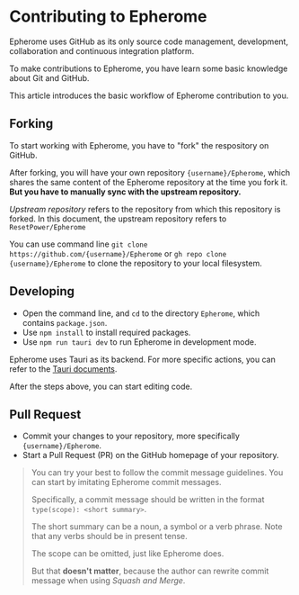 # Contributing to Epherome

Epherome uses GitHub as its only source code management, development, collaboration and continuous integration platform.

To make contributions to Epherome, you have learn some basic knowledge about Git and GitHub.

This article introduces the basic workflow of Epherome contribution to you.

## Forking

To start working with Epherome, you have to "fork" the respository on GitHub.

After forking, you will have your own repository `{username}/Epherome`, which shares the same content of the Epherome repository at the time you fork it. **But you have to manually sync with the upstream repository.**

*Upstream repository* refers to the repository from which this repository is forked. In this document, the upstream repository refers to `ResetPower/Epherome`

You can use command line `git clone https://github.com/{username}/Epherome` or `gh repo clone {username}/Epherome` to clone the repository to your local filesystem.

## Developing

- Open the command line, and `cd` to the directory `Epherome`, which contains `package.json`.
- Use `npm install` to install required packages.
- Use `npm run tauri dev` to run Epherome in development mode.

Epherome uses Tauri as its backend. For more specific actions, you can refer to the [Tauri documents](https://tauri.app/).

After the steps above, you can start editing code.

## Pull Request

- Commit your changes to your repository, more specifically `{username}/Epherome`.
- Start a Pull Request (PR) on the GitHub homepage of your repository.

> You can try your best to follow the commit message guidelines. You can start by imitating Epherome commit messages.
>
> Specifically, a commit message should be written in the format `type(scope): <short summary>`.
>
> The short summary can be a noun, a symbol or a verb phrase. Note that any verbs should be in present tense.
>
> The scope can be omitted, just like Epherome does.
>
> But that **doesn't matter**, because the author can rewrite commit message when using *Squash and Merge*.
